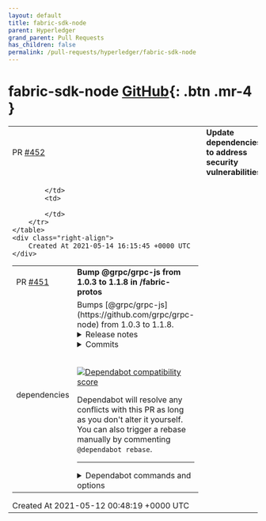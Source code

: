 ```yaml
---
layout: default
title: fabric-sdk-node
parent: Hyperledger
grand_parent: Pull Requests
has_children: false
permalink: /pull-requests/hyperledger/fabric-sdk-node
---
```


# fabric-sdk-node <span class="fs-3 right-align">[GitHub](https://github.com/hyperledger/fabric-sdk-node){: .btn .mr-4 }</span>


<div>
    <table>
        <tr>
            <td>
                PR <a href="https://github.com/hyperledger/fabric-sdk-node/pull/452" class=".btn">#452</a>
            </td>
            <td>
                <b>
                    Update dependencies to address security vulnerabilities
                </b>
            </td>
        </tr>
        <tr>
            <td>
                
            </td>
            <td>
                
            </td>
        </tr>
    </table>
    <div class="right-align">
        Created At 2021-05-14 16:15:45 +0000 UTC
    </div>
</div>

<div>
    <table>
        <tr>
            <td>
                PR <a href="https://github.com/hyperledger/fabric-sdk-node/pull/451" class=".btn">#451</a>
            </td>
            <td>
                <b>
                    Bump @grpc/grpc-js from 1.0.3 to 1.1.8 in /fabric-protos
                </b>
            </td>
        </tr>
        <tr>
            <td>
                <span class="chip">dependencies</span>
            </td>
            <td>
                Bumps [@grpc/grpc-js](https://github.com/grpc/grpc-node) from 1.0.3 to 1.1.8.
<details>
<summary>Release notes</summary>
<p><em>Sourced from <a href="https://github.com/grpc/grpc-node/releases"><code>@​grpc/grpc-js</code>'s releases</a>.</em></p>
<blockquote>
<h2><code>@​grpc/grpc-js</code> 1.1.7</h2>
<ul>
<li>Fix a bug where a client that takes too long to connect can fail to keep the Node process running (<a href="https://github-redirect.dependabot.com/grpc/grpc-node/issues/1580">#1580</a>)</li>
</ul>
<h2><code>@​grpc/grpc-js</code> 1.1.6</h2>
<ul>
<li><code>Channel#watchConnectivityState</code>: handle infinite deadlines correctly (<a href="https://github-redirect.dependabot.com/grpc/grpc-node/issues/1553">#1553</a> contributed by <a href="https://github.com/SimonWoolf"><code>@​SimonWoolf</code></a>)</li>
<li>Use correct name for SNI when connecting through a proxy (<a href="https://github-redirect.dependabot.com/grpc/grpc-node/issues/1555">#1555</a> contributed by <a href="https://github.com/wkchee"><code>@​wkchee</code></a>)</li>
<li>Preserve the original error code when propagating errors thrown in <code>data</code> event handlers in server call handlers (<a href="https://github-redirect.dependabot.com/grpc/grpc-node/issues/1557">#1557</a> contributed by <a href="https://github.com/mad-it"><code>@​mad-it</code></a>)</li>
<li>Fix compatibility issue between <code>ChannelOptions</code> and <code>ClientOptions</code> type definitions (<a href="https://github-redirect.dependabot.com/grpc/grpc-node/issues/1559">#1559</a> contributed by <a href="https://github.com/grissius"><code>@​grissius</code></a>)</li>
</ul>
<h2><code>@​grpc/grpc-js</code> 1.1.5</h2>
<ul>
<li>Move the dependencies on <code>@grpc/proto-loader</code> and <code>google-auth-library</code> from development dependencies to production dependencies (<a href="https://github-redirect.dependabot.com/grpc/grpc-node/issues/1551">#1551</a>)</li>
</ul>
<h2><code>@​grpc/grpc-js</code> 1.1.4</h2>
<ul>
<li>Clean up calls on the client even when returning a status causes an error to be thrown (<a href="https://github-redirect.dependabot.com/grpc/grpc-node/issues/1524">#1524</a>)</li>
<li>Add <code>end(metadata?: Metadata)</code> method overload to streaming server call type definitions (<a href="https://github-redirect.dependabot.com/grpc/grpc-node/issues/1525">#1525</a>)</li>
<li>Implement the <code>getPeer</code> method in client and server call classes (<a href="https://github-redirect.dependabot.com/grpc/grpc-node/issues/1526">#1526</a>)</li>
<li>Fix an error regarding <code>grpc-tools</code> flags in the README (<a href="https://github-redirect.dependabot.com/grpc/grpc-node/issues/1534">#1534</a> contributed by <a href="https://github.com/mavaa"><code>@​mavaa</code></a>)</li>
<li>Move <code>@types/node</code> to a production dependency (<a href="https://github-redirect.dependabot.com/grpc/grpc-node/issues/1546">#1546</a>)</li>
<li>Prevent mutation of default headers (<a href="https://github-redirect.dependabot.com/grpc/grpc-node/issues/1548">#1548</a> contributed by <a href="https://github.com/richardpringle"><code>@​richardpringle</code></a>)</li>
</ul>
<h2><code>@​grpc/grpc-js</code> 1.1.3</h2>
<ul>
<li>Fix handling of unsuccessful TXT record lookups (<a href="https://github-redirect.dependabot.com/grpc/grpc-node/issues/1512">#1512</a>)</li>
</ul>
<h2><code>@​grpc/grpc-js</code> 1.1.2</h2>
<h2><code>@​grpc/grpc-js</code> 1.1.1</h2>
<ul>
<li>Fix how the SNI string is constructed based on the provided target address (<a href="https://github-redirect.dependabot.com/grpc/grpc-node/issues/1486">#1486</a>)</li>
</ul>
<h2><code>@​grpc/grpc-js</code> 1.1.2</h2>
<ul>
<li>Drop connections when failing to use them to start streams, even when those connections appear otherwise healthy (<a href="https://github-redirect.dependabot.com/grpc/grpc-node/issues/1494">#1494</a>)</li>
<li>Add the string &quot;Internal server error&quot; to the commonly reported error &quot;Received RST_STREAM with code 2&quot; to clarify what causes that error (<a href="https://github-redirect.dependabot.com/grpc/grpc-node/issues/1494">#1494</a>)</li>
<li>Drop the peer dependency on google-auth-library (<a href="https://github-redirect.dependabot.com/grpc/grpc-node/issues/1498">#1498</a>)</li>
</ul>
<h2><code>@​grpc/grpc-js</code> 1.1.0</h2>
<ul>
<li>Fix the <code>credentials</code> type definition (<a href="https://github-redirect.dependabot.com/grpc/grpc-node/issues/1459">#1459</a> contributed by <a href="https://github.com/greenboxal"><code>@​greenboxal</code></a>)</li>
<li>Export the <code>ClientOptions</code> type (<a href="https://github-redirect.dependabot.com/grpc/grpc-node/issues/1465">#1465</a> contributed by <a href="https://github.com/SimenB"><code>@​SimenB</code></a>)</li>
<li>Don't use a global throaway timer for constructing server calls (<a href="https://github-redirect.dependabot.com/grpc/grpc-node/issues/1463">#1463</a> contributed by <a href="https://github.com/azban"><code>@​azban</code></a>)</li>
<li>Consistently set <code>servername</code> connection option to support SNI (<a href="https://github-redirect.dependabot.com/grpc/grpc-node/issues/1466">#1466</a>)</li>
<li>Don't block in <code>Server#tryShutdown</code> waiting for already-closed sessions to close (<a href="https://github-redirect.dependabot.com/grpc/grpc-node/issues/1467">#1467</a>)</li>
<li>Export <code>propagate</code> constants (<a href="https://github-redirect.dependabot.com/grpc/grpc-node/issues/1468">#1468</a>)</li>
<li>Add port number to <code>:authority</code> header, but leave it out of <code>service_url</code> passed to metadata generator call credential callbacks (<a href="https://github-redirect.dependabot.com/grpc/grpc-node/issues/1478">#1478</a>)</li>
<li>Ensure only one read is pending at a time when handling streams (<a href="https://github-redirect.dependabot.com/grpc/grpc-node/issues/1479">#1479</a>)</li>
<li>Add <code>priority</code> and <code>weighted_target</code> load balancing policies internally for use in future features (<a href="https://github-redirect.dependabot.com/grpc/grpc-node/issues/1433">#1433</a>, <a href="https://github-redirect.dependabot.com/grpc/grpc-node/issues/1449">#1449</a>)</li>
</ul>
<h2><code>@​grpc/grpc-js</code> 1.0.5</h2>
<ul>
<li>Add support for <code>grpc.enable_http_proxy</code> channel option to disable connecting through proxies (<a href="https://github-redirect.dependabot.com/grpc/grpc-node/issues/1454">#1454</a> contributed by <a href="https://github.com/badsyntax"><code>@​badsyntax</code></a>)</li>
<li>Don't push messages after ending a call (<a href="https://github-redirect.dependabot.com/grpc/grpc-node/issues/1436">#1436</a>)</li>
<li>Move google-auth-library to a peer dependency (<a href="https://github-redirect.dependabot.com/grpc/grpc-node/issues/1443">#1443</a>)</li>
<li>Properly back off when failing to connect to a server (<a href="https://github-redirect.dependabot.com/grpc/grpc-node/issues/1444">#1444</a>)</li>
</ul>
<!-- raw HTML omitted -->
</blockquote>
<p>... (truncated)</p>
</details>
<details>
<summary>Commits</summary>
<ul>
<li>See full diff in <a href="https://github.com/grpc/grpc-node/commits">compare view</a></li>
</ul>
</details>
<br />


[![Dependabot compatibility score](https://dependabot-badges.githubapp.com/badges/compatibility_score?dependency-name=@grpc/grpc-js&package-manager=npm_and_yarn&previous-version=1.0.3&new-version=1.1.8)](https://docs.github.com/en/github/managing-security-vulnerabilities/about-dependabot-security-updates#about-compatibility-scores)

Dependabot will resolve any conflicts with this PR as long as you don't alter it yourself. You can also trigger a rebase manually by commenting `@dependabot rebase`.

[//]: # (dependabot-automerge-start)
[//]: # (dependabot-automerge-end)

---

<details>
<summary>Dependabot commands and options</summary>
<br />

You can trigger Dependabot actions by commenting on this PR:
- `@dependabot rebase` will rebase this PR
- `@dependabot recreate` will recreate this PR, overwriting any edits that have been made to it
- `@dependabot merge` will merge this PR after your CI passes on it
- `@dependabot squash and merge` will squash and merge this PR after your CI passes on it
- `@dependabot cancel merge` will cancel a previously requested merge and block automerging
- `@dependabot reopen` will reopen this PR if it is closed
- `@dependabot close` will close this PR and stop Dependabot recreating it. You can achieve the same result by closing it manually
- `@dependabot ignore this major version` will close this PR and stop Dependabot creating any more for this major version (unless you reopen the PR or upgrade to it yourself)
- `@dependabot ignore this minor version` will close this PR and stop Dependabot creating any more for this minor version (unless you reopen the PR or upgrade to it yourself)
- `@dependabot ignore this dependency` will close this PR and stop Dependabot creating any more for this dependency (unless you reopen the PR or upgrade to it yourself)
- `@dependabot use these labels` will set the current labels as the default for future PRs for this repo and language
- `@dependabot use these reviewers` will set the current reviewers as the default for future PRs for this repo and language
- `@dependabot use these assignees` will set the current assignees as the default for future PRs for this repo and language
- `@dependabot use this milestone` will set the current milestone as the default for future PRs for this repo and language

You can disable automated security fix PRs for this repo from the [Security Alerts page](https://github.com/hyperledger/fabric-sdk-node/network/alerts).

</details>
            </td>
        </tr>
    </table>
    <div class="right-align">
        Created At 2021-05-12 00:48:19 +0000 UTC
    </div>
</div>

